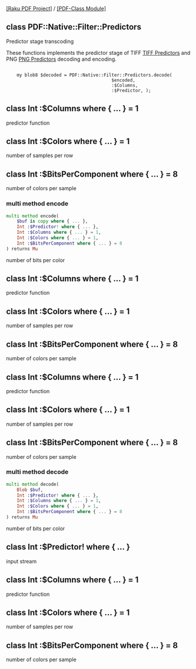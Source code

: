 [[Raku PDF Project]](https://pdf-raku.github.io)
 / [[PDF-Class Module]](https://pdf-raku.github.io/PDF-Class-raku)

class PDF::Native::Filter::Predictors
-------------------------------------

Predictor stage transcoding

These functions implements the predictor stage of TIFF [TIFF Predictors](http://www.fileformat.info/format/tiff/corion-lzw.htm) and PNG [PNG Predictors](https://www.w3.org/TR/PNG-Filters.html) decoding and encoding.

``` use PDF::Native::Filter::Predictors; # PNG samples. First bit on each row, is an indicator in the range 0 .. 4 my $Predictor = PDF::Native::Filter::Predictors::PNG; my $Columns = 4; my $encoded = blob8.new: [ 2, 0x1, 0x0, 0x10, 0x0, 2, 0x0, 0x2, 0xcd, 0x0, 2, 0x0, 0x1, 0x51, 0x0, 1, 0x0, 0x1, 0x70, 0x0, 3, 0x0, 0x5, 0x7a, 0x0, 0, 0x1, 0x2, 0x3, 0x4, ];

    my blob8 $decoded = PDF::Native::Filter::Predictors.decode(
                                        $encoded,
                                        :$Columns,
                                        :$Predictor, );

```

class Int :$Columns where { ... } = 1
-------------------------------------

predictor function

class Int :$Colors where { ... } = 1
------------------------------------

number of samples per row

class Int :$BitsPerComponent where { ... } = 8
----------------------------------------------

number of colors per sample

### multi method encode

```raku
multi method encode(
    $buf is copy where { ... },
    Int :$Predictor! where { ... },
    Int :$Columns where { ... } = 1,
    Int :$Colors where { ... } = 1,
    Int :$BitsPerComponent where { ... } = 8
) returns Mu
```

number of bits per color

class Int :$Columns where { ... } = 1
-------------------------------------

predictor function

class Int :$Colors where { ... } = 1
------------------------------------

number of samples per row

class Int :$BitsPerComponent where { ... } = 8
----------------------------------------------

number of colors per sample

class Int :$Columns where { ... } = 1
-------------------------------------

predictor function

class Int :$Colors where { ... } = 1
------------------------------------

number of samples per row

class Int :$BitsPerComponent where { ... } = 8
----------------------------------------------

number of colors per sample

### multi method decode

```raku
multi method decode(
    Blob $buf,
    Int :$Predictor! where { ... },
    Int :$Columns where { ... } = 1,
    Int :$Colors where { ... } = 1,
    Int :$BitsPerComponent where { ... } = 8
) returns Mu
```

number of bits per color

class Int :$Predictor! where { ... }
------------------------------------

input stream

class Int :$Columns where { ... } = 1
-------------------------------------

predictor function

class Int :$Colors where { ... } = 1
------------------------------------

number of samples per row

class Int :$BitsPerComponent where { ... } = 8
----------------------------------------------

number of colors per sample

